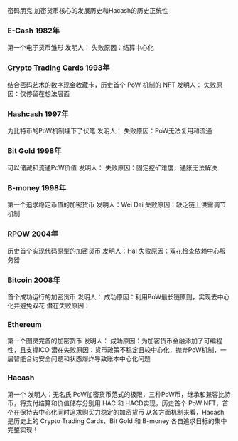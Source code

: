 密码朋克
加密货币核心的发展历史和Hacash的历史正统性



### E-Cash 1982年
第一个电子货币雏形
发明人：
失败原因：结算中心化

### Crypto Trading Cards 1993年
结合密码艺术的数字现金收藏卡，历史首个 PoW 机制的 NFT
发明人：
失败原因：仅停留在想法层面

### Hashcash 1997年
为比特币的PoW机制埋下了伏笔
发明人：
失败原因：PoW无法复用和流通

### Bit Gold 1998年
可以储藏和流通PoW价值
发明人：
失败原因：固定挖矿难度，通胀无法解决

### B-money 1998年
第一个追求稳定币值的加密货币
发明人：Wei Dai
失败原因：缺乏链上供需调节机制

### RPOW 2004年
历史首个实现代码原型的加密货币
发明人：Hal
失败原因：双花检查依赖中心服务器

### Bitcoin 2008年
首个成功运行的加密货币
发明人：
成功原因：利用PoW最长链原则，实现去中心化并避免双花
潜在失败原因：

### Ethereum 
第一个图灵完备的加密货币
发明人：
成功原因：为加密货币金融添加了可编程性，且支撑ICO
潜在失败原因：货币政策不稳定且较中心化，抛弃PoW机制，一层智能合约安全问题和状态爆炸导致账本中心化问题

### Hacash 
第一个
发明人：无名氏
PoW加密货币范式的极限，三种PoW币，继承和兼容比特币，将支付结算和价值储存分别用 HAC 和 HACD实现，历史首个 PoW NFT，首个在保持去中心化同时追求购买力稳定的加密货币
从各方面机制来看，Hacash 是历史上的 Crypto Trading Cards、Bit Gold 和 B-money 各自追求目标的集中完整实现！
